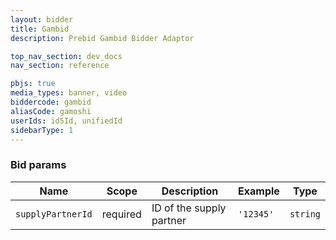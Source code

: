 ```yaml
---
layout: bidder
title: Gambid
description: Prebid Gambid Bidder Adaptor

top_nav_section: dev_docs
nav_section: reference

pbjs: true
media_types: banner, video
biddercode: gambid
aliasCode: gamoshi
userIds: id5Id, unifiedId
sidebarType: 1
---
```


### Bid params


| Name              | Scope    | Description                                                   | Example              | Type     |
|-------------------|----------|---------------------------------------------------------------|----------------------|----------|
| `supplyPartnerId` | required | ID of the supply partner | `'12345'`            | `string` |
